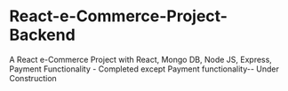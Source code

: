 # React-e-Commerce-Project-Backend

A React e-Commerce Project with React, Mongo DB, Node JS, Express, Payment Functionality - Completed except Payment functionality--  Under Construction